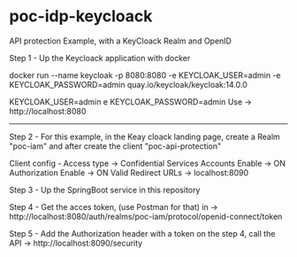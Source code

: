 # poc-idp-keycloack
API protection Example, with a KeyCloack Realm and OpenID 

Step 1 - Up the Keycloack application with docker 

docker run --name keycloak -p 8080:8080 -e KEYCLOAK_USER=admin -e KEYCLOAK_PASSWORD=admin quay.io/keycloak/keycloak:14.0.0

KEYCLOAK_USER=admin e KEYCLOAK_PASSWORD=admin
Use -> http://localhost:8080 

------

Step 2 - For this example, in the Keay cloack landing page, create a Realm "poc-iam" and after create the client "poc-api-protection"

Client config - Access type -> Confidential
                Services Accounts Enable -> ON
                Authorization Enable -> ON
                Valid Redirect URLs -> localhost:8090
                
Step 3 - Up the SpringBoot service in this repository

Step 4 - Get the acces token, (use Postman for that) in -> http://localhost:8080/auth/realms/poc-iam/protocol/openid-connect/token

Step 5 - Add the Authorization header with a token on the step 4, call the API -> http://localhost:8090/security


